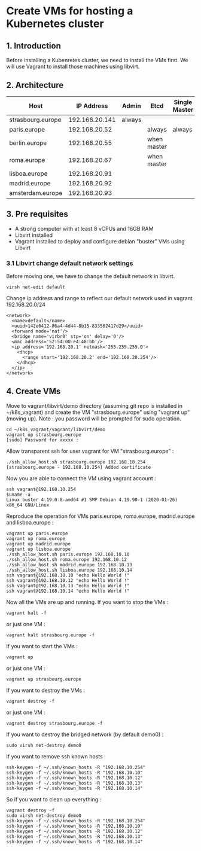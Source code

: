 # Create VMs for hosting a Kubernetes cluster

## 1. Introduction

Before installing a Kubenretes cluster, we need to install the VMs first.
We will use Vagrant to install those machines using libvirt.

## 2. Architecture

| Host              | IP Address     | Admin  | Etcd        | Single Master | Multi Master | Worker |
|-------------------|----------------|--------|-------------|---------------|--------------|--------|
| strasbourg.europe | 192.168.20.141 | always |             |               |              |        |
| paris.europe      | 192.168.20.52  |        | always      | always        | initial      |        |
| berlin.europe     | 192.168.20.55  |        | when master |               | join         |        |
| roma.europe       | 192.168.20.67  |        | when master |               | join         |        |
| lisboa.europe     | 192.168.20.91  |        |             |               |              | always |
| madrid.europe     | 192.168.20.92  |        |             |               |              | always |
| amsterdam.europe  | 192.168.20.93  |        |             |               |              | always |


## 3. Pre requisites
- A strong computer with at least 8 vCPUs and 16GB RAM
- Libvirt installed 
- Vagrant installed to deploy and configure debian "buster" VMs using Libvirt

### 3.1 Libvirt change default network settings

Before moving one, we have to change the default network in libvirt.
```
virsh net-edit default
```
Change ip address and range to reflect our default network used in vagrant 192.168.20.0/24
```
<network>
  <name>default</name>
  <uuid>142e6412-86a4-4d44-8b15-833562417d29</uuid>
  <forward mode='nat'/>
  <bridge name='virbr0' stp='on' delay='0'/>
  <mac address='52:54:00:e4:48:bb'/>
  <ip address='192.168.20.1' netmask='255.255.255.0'>
    <dhcp>
      <range start='192.168.20.2' end='192.168.20.254'/>
    </dhcp>
  </ip>
</network>
```


## 4. Create VMs

Move to vagrant/libvirt/demo directory (assuming git repo is installed in ~/k8s_vagrant) and create the VM "strasbourg.europe" using "vagrant up" (moving up).
Note : you password will be prompted for sudo operation.
```
cd ~/k8s_vagrant/vagrant/libvirt/demo
vagrant up strasbourg.europe
[sudo] Password for xxxxx :
```
Allow transparent ssh for user vagrant for VM "strasbourg.europe" :
```
./ssh_allow_host.sh strasbourg.europe 192.168.10.254
[strasbourg.europe - 192.168.10.254] Added certificate
```
Now you are able to connect the VM using vagrant account :
```
ssh vagrant@192.168.10.254
$uname -a
Linux buster 4.19.0.8-amd64 #1 SMP Debian 4.19.98-1 (2020-01-26) x86_64 GNU/Linux
```
Reproduce the operation for VMs paris.europe, roma.europe, madrid.europe and lisboa.europe :
```
vagrant up paris.europe
vagrant up roma.europe
vagrant up madrid.europe
vagrant up lisboa.europe
./ssh_allow_host.sh paris.europe 192.168.10.10
./ssh_allow_host.sh roma.europe 192.168.10.12
./ssh_allow_host.sh madrid.europe 192.168.10.13
./ssh_allow_host.sh lisboa.europe 192.168.10.14
ssh vagrant@192.168.10.10 "echo Hello World !"
ssh vagrant@192.168.10.12 "echo Hello World !"
ssh vagrant@192.168.10.13 "echo Hello World !"
ssh vagrant@192.168.10.14 "echo Hello World !"
```
Now all the VMs are up and running.
If you want to stop the VMs :
```
vagrant halt -f
```
or just one VM :
```
vagrant halt strasbourg.europe -f
```
If you want to start the VMs :
```
vagrant up
```
or just one VM :
```
vagrant up strasbourg.europe
```
If you want to destroy the VMs :
```
vagrant destroy -f
```
or just one VM :
```
vagrant destroy strasbourg.europe -f
```
If you want to destroy the bridged network (by default demo0) :
```
sudo virsh net-destroy demo0
```
If you want to remove ssh known hosts :
```
ssh-keygen -f ~/.ssh/known_hosts -R "192.168.10.254"
ssh-keygen -f ~/.ssh/known_hosts -R "192.168.10.10"
ssh-keygen -f ~/.ssh/known_hosts -R "192.168.10.12"
ssh-keygen -f ~/.ssh/known_hosts -R "192.168.10.13"
ssh-keygen -f ~/.ssh/known_hosts -R "192.168.10.14"
```
So if you want to clean up everything :
```
vagrant destroy -f
sudo virsh net-destroy demo0
ssh-keygen -f ~/.ssh/known_hosts -R "192.168.10.254"
ssh-keygen -f ~/.ssh/known_hosts -R "192.168.10.10"
ssh-keygen -f ~/.ssh/known_hosts -R "192.168.10.12"
ssh-keygen -f ~/.ssh/known_hosts -R "192.168.10.13"
ssh-keygen -f ~/.ssh/known_hosts -R "192.168.10.14"
```
